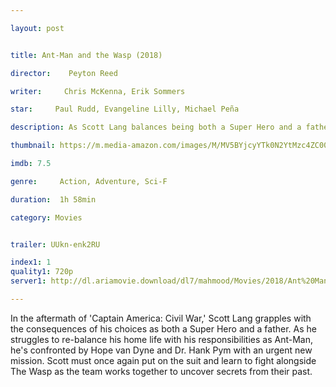 ```yaml
---

layout: post


title: Ant-Man and the Wasp (2018)

director:    Peyton Reed

writer:     Chris McKenna, Erik Sommers

star:     Paul Rudd, Evangeline Lilly, Michael Peña 

description: As Scott Lang balances being both a Super Hero and a father, Hope van Dyne and Dr. Hank Pym present an urgent new mission that finds the Ant-Man fighting alongside The Wasp to uncover secrets from their past.

thumbnail: https://m.media-amazon.com/images/M/MV5BYjcyYTk0N2YtMzc4ZC00Y2E0LWFkNDgtNjE1MzZmMGE1YjY1XkEyXkFqcGdeQXVyMTMxODk2OTU@._V1_UX182_CR0,0,182,268_AL__QL50.jpg

imdb: 7.5

genre:     Action, Adventure, Sci-F

duration:  1h 58min

category: Movies


trailer: UUkn-enk2RU

index1: 1
quality1: 720p
server1: http://dl.ariamovie.download/dl7/mahmood/Movies/2018/Ant%20Man%20and%20the%20Wasp%20%282018%29%20720p%20HDCAM%20MkvCage%20%28AriaMovie%29.mkvlink%5D%20720p%20HDCAM%20x264%20%5BDual%20Audio%5D%20%5BHindi%20DD%202.0%20%2B%20English%20DD%202.0%5D%20%281%29.mkv

---
```


In the aftermath of 'Captain America: Civil War,' Scott Lang grapples with the consequences of his choices as both a Super Hero and a father. As he struggles to re-balance his home life with his responsibilities as Ant-Man, he's confronted by Hope van Dyne and Dr. Hank Pym with an urgent new mission. Scott must once again put on the suit and learn to fight alongside The Wasp as the team works together to uncover secrets from their past.
